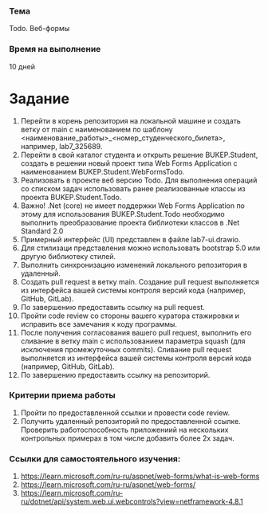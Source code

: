 ### Тема
Todo. Веб-формы

### Время на выполнение 
10 дней

# Задание
1. Перейти в корень репозитория на локальной машине и создать ветку от main с наименованием по шаблону <наименование_работы>_<номер_студенческого_билета>, например, lab7_325689.
2. Перейти в свой каталог студента и открыть решение BUKEP.Student, создать в решении новый проект типа Web Forms Application с наименованием BUKEP.Student.WebFormsTodo.
3. Реализовать в проекте веб версию Todo. Для выполнения операций со списком задач использовать ранее реализованные классы из проекта BUKEP.Student.Todo.
4. Важно! .Net (core) не имеет поддержки Web Forms Application по этому для использования BUKEP.Student.Todo необходимо выполнить преобразование проекта библиотеки классов в .Net Standard 2.0
5. Примерный интерфейс (UI) представлен в файле lab7-ui.drawio.
6. Для стилизаци представления можно использовать bootstrap 5.0 или другую библиотеку стилей.
7. Выполнить синхронизацию изменений локального репозитория в удаленный.
8. Создать pull request в ветку main. Создание pull request выполняется из интерфейса вашей системы контроля версий кода (например, GitHub, GitLab).
9. По завершению предоставить ссылку на pull request.
10. Пройти code review со стороны вашего куратора стажировки и исправить все замечания к коду программы.
11. После получения согласования вашего pull request, выполнить его сливание в ветку main c использованием параметра squash (для исключения промежуточных commits). Сливание pull request выполняется из интерфейса вашей системы контроля версий кода (например, GitHub, GitLab).
12. По завершению предоставить ссылку на репозиторий.

### Критерии приема работы
1. Пройти по предоставленной ссылки и провести code review. 
2. Получить удаленный репозиторий по предоставленной ссылке. Проверить работоспособность приложениий на нескольких контрольных примерах в том числе добавить более 2х задач.

### Ссылки для самостоятельного изучения:
1. https://learn.microsoft.com/ru-ru/aspnet/web-forms/what-is-web-forms
2. https://learn.microsoft.com/ru-ru/aspnet/web-forms/
3. https://learn.microsoft.com/ru-ru/dotnet/api/system.web.ui.webcontrols?view=netframework-4.8.1
